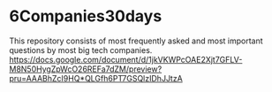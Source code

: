 # 6Companies30days
This repository consists of most frequently asked and most important questions by most big tech companies.
https://docs.google.com/document/d/1jkVKWPcOAE2Xjt7GFLV-M8N50HygZpWcO26REFa7dZM/preview?pru=AAABhZcI9HQ*QLGfh6PT7GSQlzIDhJJtzA
